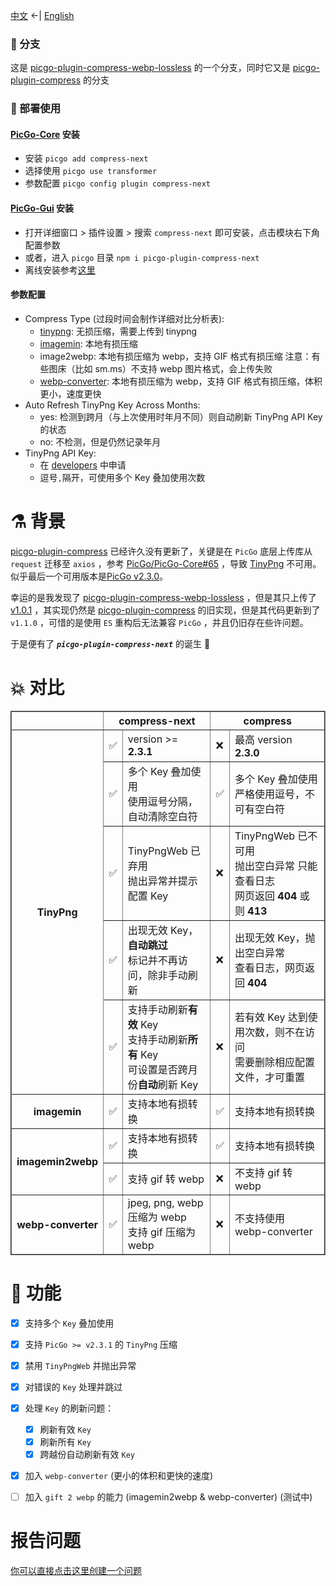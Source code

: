
[中文](./README.md) <-| [English](./README.en.md)


### 🍴 分支

这是 [picgo-plugin-compress-webp-lossless](https://github.com/mrgeneralgoo/picgo-plugin-compress-webp-lossless) 的一个分支，同时它又是 [picgo-plugin-compress](https://github.com/JuZiSang/picgo-plugin-compress) 的分支


### 🚀 部署使用

#### [PicGo-Core](https://github.com/PicGo/PicGo-Core) 安装

- 安装 `picgo add compress-next`
- 选择使用 `picgo use transformer`
- 参数配置 `picgo config plugin compress-next`


#### [PicGo-Gui](https://github.com/Molunerfinn/PicGo) 安装

- 打开详细窗口 > 插件设置 > 搜索 `compress-next` 即可安装，点击模块右下角配置参数
- 或者，进入 `picgo` 目录 `npm i picgo-plugin-compress-next `
- 离线安装参考[这里](https://picgo.github.io/PicGo-Core-Doc/zh/dev-guide/deploy.html#gui%E6%8F%92%E4%BB%B6)


#### 参数配置
- Compress Type (过段时间会制作详细对比分析表):
  - [tinypng](https://tinypng.com/): 无损压缩，需要上传到 tinypng
  - [imagemin](https://github.com/imagemin/imagemin): 本地有损压缩
  - image2webp: 本地有损压缩为 webp，支持 GIF 格式有损压缩
    注意：有些图床（比如 sm.ms）不支持 webp 图片格式，会上传失败
  - [webp-converter](https://www.npmjs.com/package/webp-converter): 本地有损压缩为 webp，支持 GIF 格式有损压缩，体积更小，速度更快
- Auto Refresh TinyPng Key Across Months:
  - yes: 检测到跨月（与上次使用时年月不同）则自动刷新 TinyPng API Key 的状态
  - no: 不检测，但是仍然记录年月
- TinyPng API Key:
  - 在 [developers](https://tinypng.com/developers) 中申请
  - 逗号`,`隔开，可使用多个 Key 叠加使用次数



# ⚗️ 背景

[picgo-plugin-compress](https://github.com/JuZiSang/picgo-plugin-compress) 已经许久没有更新了，关键是在 `PicGo` 底层上传库从 `request` 迁移至 `axios` ，参考 [PicGo/PicGo-Core#65](https://github.com/PicGo/PicGo-Core/issues/65) ，导致 [TinyPng](https://tinypng.com/) 不可用。似乎最后一个可用版本是[PicGo v2.3.0](https://github.com/Molunerfinn/PicGo/releases/tag/v2.3.0)。  

幸运的是我发现了 [picgo-plugin-compress-webp-lossless](https://github.com/mrgeneralgoo/picgo-plugin-compress-webp-lossless) ，但是其只上传了 [v1.0.1](https://www.npmjs.com/package/picgo-plugin-compress-webp-lossless) ，其实现仍然是 [picgo-plugin-compress](https://github.com/JuZiSang/picgo-plugin-compress) 的旧实现，但是其代码更新到了 `v1.1.0` ，可惜的是使用 `ES` 重构后无法兼容 `PicGo` ，并且仍旧存在些许问题。  

于是便有了 ***`picgo-plugin-compress-next`*** 的诞生 🎉

# 💥 对比

<table border=2 style="
  width: auto;
  display: table;
  margin-left: auto;
  margin-right: auto;"
>
  <tr>
    <th></th>
    <th colspan=2>compress-next</th>
    <th colspan=2>compress</th>
  </tr>
  <tr>
    <th rowspan=5>TinyPng</th>
    <td>✅</td>
    <td>version >= <b>2.3.1</b></td>
    <td>❌</td>
    <td>最高 version <b>2.3.0</b></td>
  </tr>
  <tr>
    <td>✅</td>
    <td>
      多个 Key  叠加使用<br>
      使用逗号分隔，自动清除空白符
    </td>
    <td>✅</td>
    <td>
      多个 Key  叠加使用<br>
      严格使用逗号，不可有空白符
    </td>
  </tr>
  <tr>
    <td>✅</td>
    <td>
      TinyPngWeb 已弃用<br>
      抛出异常并提示配置 Key 
    </td>
    <td>❌</td>
    <td>
      TinyPngWeb 已不可用<br>
      抛出空白异常 只能查看日志<br>
      网页返回 <b>404</b> 或则 <b>413</b> 
    </td>
  </tr>
  <tr>
    <td>✅</td>
    <td>
      出现无效 Key，<b>自动跳过</b><br>
      标记并不再访问，除非手动刷新
      </td>
    <td>❌</td>
    <td>
      出现无效 Key，抛出空白异常<br>
      查看日志，网页返回 <b>404</b>
    </td>
  </tr>
  <tr>
    <td>✅</td>
    <td>
      支持手动刷新<b>有效</b> Key<br>
      支持手动刷新<b>所有</b> Key<br>
      可设置是否跨月份<b>自动</b>刷新 Key
    </td>
    <td>❌</td>
    <td>
      若有效 Key 达到使用次数，则不在访问<br>
      需要删除相应配置文件，才可重置
    </td>
  </tr>
  <tr>
    <th rowspan=1>imagemin</th>
    <td>✅</td>
    <td>支持本地有损转换</td>
    <td>✅</td>
    <td>支持本地有损转换</td>
  </tr>
  <tr>
    <th rowspan=2>imagemin2webp</th>
    <td>✅</td>
    <td>支持本地有损转换</td>
    <td>✅</td>
    <td>支持本地有损转换</td>
  </tr>
  <tr>
    <td>✅</td>
    <td>支持 gif 转 webp</td>
    <td>❌</td>
    <td>不支持 gif 转 webp</td>
  </tr>
  <tr>
    <th rowspan=1>webp-converter</th>
    <td>✅</td>
    <td>
      jpeg, png, webp 压缩为 webp<br>
      支持 gif 压缩为 webp
    </td>
    <td>❌</td>
    <td>不支持使用 webp-converter</td>
  </tr>
  <!-- <tr>
    <td>✅</td>
    <td></td>
    <td>❌</td>
    <td></td>
  </tr> -->
</table>


# 🎉 功能

- [x] 支持多个 `Key` 叠加使用
- [x] 支持 `PicGo >= v2.3.1` 的 `TinyPng` 压缩
- [x] 禁用 `TinyPngWeb` 并抛出异常
- [x] 对错误的 `Key` 处理并跳过
- [x] 处理 `Key` 的刷新问题：
  - [x] 刷新有效 `Key`
  - [x] 刷新所有 `Key`
  - [x] 跨越份自动刷新有效 `Key`
- [x] 加入 `webp-converter` (更小的体积和更快的速度)
- [ ] 加入 `gift 2 webp` 的能力 (imagemin2webp & webp-converter) (测试中)


# 报告问题

[你可以直接点击这里创建一个问题](https://github.com/supine0703/picgo-plugin-compress-next/issues/new)

